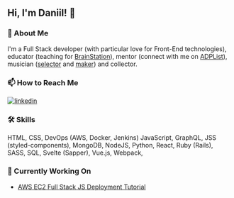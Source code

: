 <!--
**daniil/daniil** is a ✨ _special_ ✨ repository because its `README.md` (this file) appears on your GitHub profile.

Here are some ideas to get you started:

- 🔭 I’m currently working on ...
- 🌱 I’m currently learning ...
- 👯 I’m looking to collaborate on ...
- 🤔 I’m looking for help with ...
- 💬 Ask me about ...
- 📫 How to reach me: ...
- 😄 Pronouns: ...
- ⚡ Fun fact: ...
-->


## Hi, I'm Daniil! 👋

  
### 🚀 About Me
I'm a Full Stack developer (with particular love for Front-End technologies), educator (teaching for [BrainStation](http://brainstation.io/)), mentor (connect with me on [ADPList](https://adplist.org/mentors/daniil-molodkov)), musician ([selector](https://mixcloud.com/monogammee) and [maker](https://open.spotify.com/artist/0njszUF4sEjhz5faWDYtv5)) and collector.

  
### 📫 How to Reach Me
[![linkedin](https://img.shields.io/badge/linkedin-0A66C2?style=for-the-badge&logo=linkedin&logoColor=white)](https://www.linkedin.com/in/daniilmolodkov/)

  
### 🛠 Skills
HTML,
CSS,
DevOps (AWS, Docker, Jenkins)
JavaScript,
GraphQL,
JSS (styled-components),
MongoDB,
NodeJS,
Python,
React,
Ruby (Rails), 
SASS,
SQL, 
Svelte (Sapper), 
Vue.js, 
Webpack,

### 🔭 Currently Working On

- [AWS EC2 Full Stack JS Deployment Tutorial](https://github.com/daniil/full-stack-js-ec2-tutorial)
  
